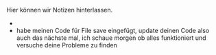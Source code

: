 Hier können wir Notizen hinterlassen.

- <Tom>
- habe meinen Code für File save eingefügt, update deinen Code also auch das nächste mal, ich schaue morgen ob alles funktioniert und versuche deine Probleme zu finden
